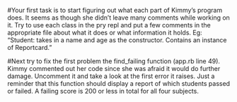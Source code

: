 #Your first task is to start figuring out what each part of Kimmy’s program does. It seems as though she didn’t leave many comments while working on it. Try to use each class in the pry repl and put a few comments in the appropriate file about what it does or what information it holds. Eg: “Student: takes in a name and age as the constructor. Contains an instance of Reportcard.” 

#Next try to fix the first problem the find_failing function (app.rb line 49). Kimmy commented out her code since she was afraid it would do further damage. Uncomment it and take a look at the first error it raises. Just a reminder that this function should display a report of which students passed or failed. A failing score is 200 or less in total for all four subjects.
